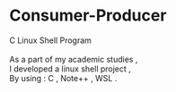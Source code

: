 # Consumer-Producer <br/>
C Linux Shell Program <br/>
<br/>
As a part of my academic studies , <br/>
I developed a linux shell project , <br/>
By using : C , Note++ , WSL . <br/>
